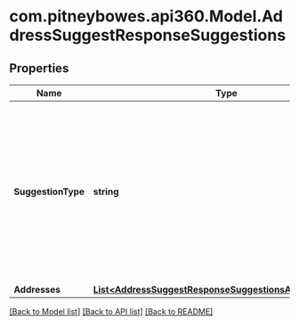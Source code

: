 # com.pitneybowes.api360.Model.AddressSuggestResponseSuggestions

## Properties

Name | Type | Description | Notes
------------ | ------------- | ------------- | -------------
**SuggestionType** | **string** | The part of the address that is changed in the accompanying suggestions. Possible values are: - street - streetPrimaryRange (e.g., street number, PO Box number) - secondaryRange (e.g., suite number, apartment number) - PO BoxPrimaryRange - ruralRouteUnitRange - highwayContractUnitRange - city - company - puertoricanUrbanization | [optional] 
**Addresses** | [**List&lt;AddressSuggestResponseSuggestionsAddressesInner&gt;**](AddressSuggestResponseSuggestionsAddressesInner.md) |  | [optional] 

[[Back to Model list]](../README.md#documentation-for-models) [[Back to API list]](../README.md#documentation-for-api-endpoints) [[Back to README]](../README.md)

